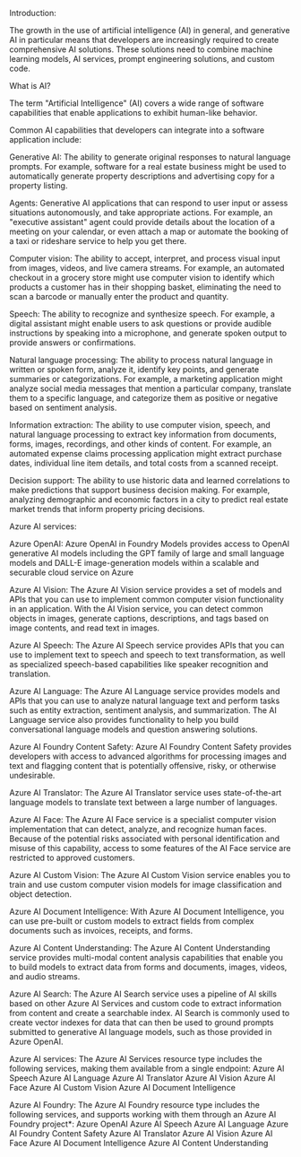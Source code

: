 Introduction:

The growth in the use of artificial intelligence (AI) in general, and generative AI in particular means that developers are increasingly required to create comprehensive AI solutions. These solutions need to combine machine learning models, AI services, prompt engineering solutions, and custom code.

What is AI?

The term "Artificial Intelligence" (AI) covers a wide range of software capabilities that enable applications to exhibit human-like behavior.

Common AI capabilities that developers can integrate into a software application include:

Generative AI: 
    The ability to generate original responses to natural language prompts. For example, software for a real estate business might be used to automatically generate property descriptions and advertising copy for a property listing.

Agents:
    Generative AI applications that can respond to user input or assess situations autonomously, and take appropriate actions. For example, an "executive assistant" agent could provide details about the location of a meeting on your calendar, or even attach a map or automate the booking of a taxi or rideshare service to help you get there.

Computer vision:
    The ability to accept, interpret, and process visual input from images, videos, and live camera streams. For example, an automated checkout in a grocery store might use computer vision to identify which products a customer has in their shopping basket, eliminating the need to scan a barcode or manually enter the product and quantity.

Speech:
    The ability to recognize and synthesize speech. For example, a digital assistant might enable users to ask questions or provide audible instructions by speaking into a microphone, and generate spoken output to provide answers or confirmations.

Natural language processing:
    The ability to process natural language in written or spoken form, analyze it, identify key points, and generate summaries or categorizations. For example, a marketing application might analyze social media messages that mention a particular company, translate them to a specific language, and categorize them as positive or negative based on sentiment analysis.

Information extraction:
    The ability to use computer vision, speech, and natural language processing to extract key information from documents, forms, images, recordings, and other kinds of content. For example, an automated expense claims processing application might extract purchase dates, individual line item details, and total costs from a scanned receipt.

Decision support:
    The ability to use historic data and learned correlations to make predictions that support business decision making. For example, analyzing demographic and economic factors in a city to predict real estate market trends that inform property pricing decisions.


Azure AI services:

Azure OpenAI:
    Azure OpenAI in Foundry Models provides access to OpenAI generative AI models including the GPT family of large and small language models and DALL-E image-generation models within a scalable and securable cloud service on Azure

Azure AI Vision:
    The Azure AI Vision service provides a set of models and APIs that you can use to implement common computer vision functionality in an application. With the AI Vision service, you can detect common objects in images, generate captions, descriptions, and tags based on image contents, and read text in images.

Azure AI Speech:
    The Azure AI Speech service provides APIs that you can use to implement text to speech and speech to text transformation, as well as specialized speech-based capabilities like speaker recognition and translation.

Azure AI Language:
    The Azure AI Language service provides models and APIs that you can use to analyze natural language text and perform tasks such as entity extraction, sentiment analysis, and summarization. The AI Language service also provides functionality to help you build conversational language models and question answering solutions.

Azure AI Foundry Content Safety:
    Azure AI Foundry Content Safety provides developers with access to advanced algorithms for processing images and text and flagging content that is potentially offensive, risky, or otherwise undesirable.

Azure AI Translator:
    The Azure AI Translator service uses state-of-the-art language models to translate text between a large number of languages.

Azure AI Face:
    The Azure AI Face service is a specialist computer vision implementation that can detect, analyze, and recognize human faces. Because of the potential risks associated with personal identification and misuse of this capability, access to some features of the AI Face service are restricted to approved customers.

Azure AI Custom Vision:
    The Azure AI Custom Vision service enables you to train and use custom computer vision models for image classification and object detection.

Azure AI Document Intelligence:
    With Azure AI Document Intelligence, you can use pre-built or custom models to extract fields from complex documents such as invoices, receipts, and forms.

Azure AI Content Understanding:
    The Azure AI Content Understanding service provides multi-modal content analysis capabilities that enable you to build models to extract data from forms and documents, images, videos, and audio streams.

Azure AI Search:
    The Azure AI Search service uses a pipeline of AI skills based on other Azure AI Services and custom code to extract information from content and create a searchable index. AI Search is commonly used to create vector indexes for data that can then be used to ground prompts submitted to generative AI language models, such as those provided in Azure OpenAI.

Azure AI services:
    The Azure AI Services resource type includes the following services, making them available from a single endpoint:
        Azure AI Speech
        Azure AI Language
        Azure AI Translator
        Azure AI Vision
        Azure AI Face
        Azure AI Custom Vision
        Azure AI Document Intelligence

Azure AI Foundry:
    The Azure AI Foundry resource type includes the following services, and supports working with them through an Azure AI Foundry project*:
        Azure OpenAI
        Azure AI Speech
        Azure AI Language
        Azure AI Foundry Content Safety
        Azure AI Translator
        Azure AI Vision
        Azure AI Face
        Azure AI Document Intelligence
        Azure AI Content Understanding